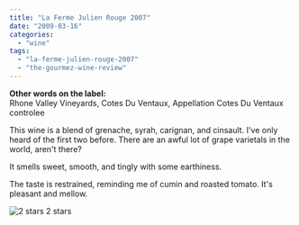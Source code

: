```yaml
---
title: "La Ferme Julien Rouge 2007"
date: "2009-03-16"
categories:
  - "wine"
tags:
  - "la-ferme-julien-rouge-2007"
  - "the-gourmez-wine-review"
---
```


**Other words on the label:**\
Rhone Valley Vineyards, Cotes Du Ventaux, Appellation Cotes Du Ventaux controlee

This wine is a blend of grenache, syrah, carignan, and cinsault. I've only heard of the first two before. There are an awful lot of grape varietals in the world, aren't there?

It smells sweet, smooth, and tingly with some earthiness.

The taste is restrained, reminding me of cumin and roasted tomato. It's pleasant and mellow.




<div class="caption">

![2 stars](http://s3.amazonaws.com/thegourmez-wpmedia/2009/02/rating_chicken11.gif "rating_chicken11") 2 stars</div>

